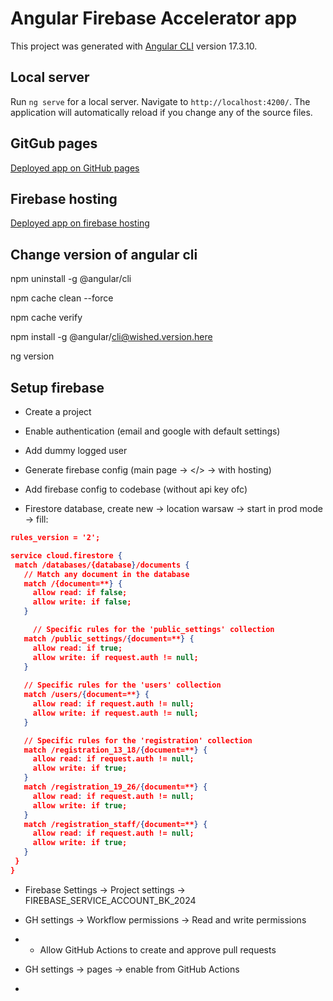 # Angular Firebase Accelerator app

This project was generated with [Angular CLI](https://github.com/angular/angular-cli) version 17.3.10.

## Local server

Run `ng serve` for a local server. Navigate to `http://localhost:4200/`. The application will automatically reload if you change any of the source files.

## GitGub pages

[Deployed app on GitHub pages](https://szymciogrosik.github.io/angular-firebase-accelerator)

## Firebase hosting

[Deployed app on firebase hosting](https://szymciogrosik.github.io/angular-firebase-accelerator)

## Change version of angular cli

npm uninstall -g @angular/cli

npm cache clean --force

npm cache verify

npm install -g @angular/cli@wished.version.here

ng version

## Setup firebase

- Create a project
- Enable authentication (email and google with default settings)
- Add dummy logged user

- Generate firebase config (main page -> </> -> with hosting)
- Add firebase config to codebase (without api key ofc)

- Firestore database, create new -> location warsaw -> start in prod mode -> fill:
```json
rules_version = '2';

service cloud.firestore {
 match /databases/{database}/documents {
   // Match any document in the database
   match /{document=**} {
     allow read: if false;
     allow write: if false;
   }

	 // Specific rules for the 'public_settings' collection
   match /public_settings/{document=**} {
     allow read: if true;
     allow write: if request.auth != null;
   }
   
   // Specific rules for the 'users' collection
   match /users/{document=**} {
     allow read: if request.auth != null;
     allow write: if request.auth != null;
   }

   // Specific rules for the 'registration' collection
   match /registration_13_18/{document=**} {
   	 allow read: if request.auth != null;
     allow write: if true;
   }
   match /registration_19_26/{document=**} {
   	 allow read: if request.auth != null;
     allow write: if true;
   }
   match /registration_staff/{document=**} {
   	 allow read: if request.auth != null;
     allow write: if true;
   }
 }
}
```
- Firebase Settings -> Project settings -> FIREBASE_SERVICE_ACCOUNT_BK_2024

- GH settings -> Workflow permissions -> Read and write permissions
- + Allow GitHub Actions to create and approve pull requests
- GH settings -> pages -> enable from GitHub Actions
- 
